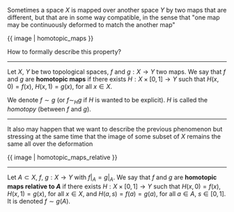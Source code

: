 Sometimes a space $X$ is mapped over another space $Y$ by two maps that are different, but that are in some way compatible, in the sense that "one map may be continuously deformed to match the another map"

{{ image | homotopic_maps }}

How to formally describe this property?

---

Let $X$, $Y$ be two topological spaces, $f$ and $g:X\longrightarrow Y$ two maps. We say that $f$ and $g$ are **homotopic maps** if there exists $H:X\times [0,1]\longrightarrow Y$ such that $H(x,0)=f(x)$, $H(x,1)=g(x)$, for all $x\in X$.

We denote $f\sim g$ (or $f\sim_H g$ if $H$ is wanted to be explicit). $H$ is called the _homotopy_ (between $f$ and $g$).

---

It also may happen that we want to describe the previous phenomenon but stressing at the same time that the image of some subset of $X$ remains the same all over the deformation

{{ image | homotopic_maps_relative }}

---

Let $A\subset X$, $f$, $g:X\longrightarrow Y$ with $f\vert_A=g\vert_A$. We say that $f$ and $g$ are **homotopic maps relative to $A$** if there exists $H:X\times [0,1]\longrightarrow Y$ such that $H(x,0)=f(x)$, $H(x,1)=g(x)$, for all $x\in X$, and $H(a,s)=f(a)=g(a)$, for all $a\in A$, $s\in [0,1]$. It is denoted $f\sim g (A)$.